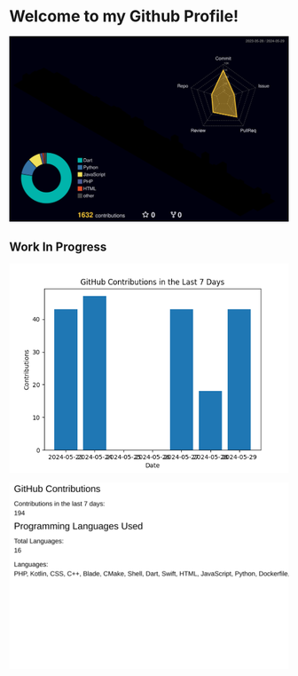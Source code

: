 # Welcome to my Github Profile!

![Pretty Contributions](./profile-3d-contrib/profile-night-rainbow.svg)

## Work In Progress
<!-- START CONTRIBUTIONS -->

![Contributions](contributions.png)

![Contributions](contributions.svg)
